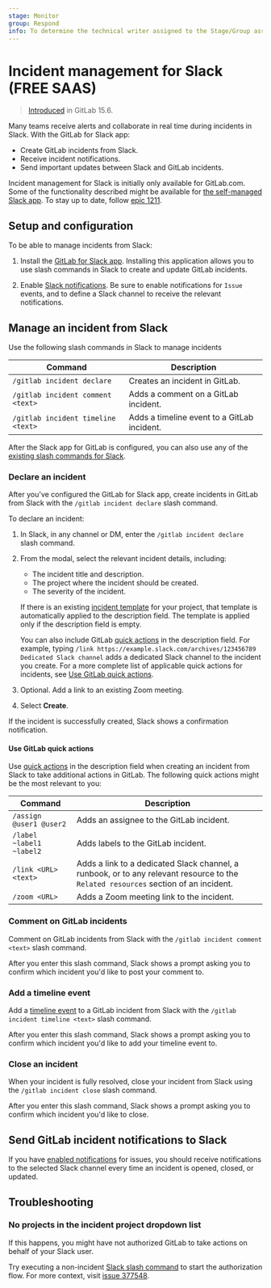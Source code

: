 ```yaml
---
stage: Monitor
group: Respond
info: To determine the technical writer assigned to the Stage/Group associated with this page, see https://about.gitlab.com/handbook/product/ux/technical-writing/#assignments
---
```


# Incident management for Slack **(FREE SAAS)**

> [Introduced](https://gitlab.com/groups/gitlab-org/-/epics/8545) in GitLab 15.6.

Many teams receive alerts and collaborate in real time during incidents in Slack.
With the GitLab for Slack app:

- Create GitLab incidents from Slack.
- Receive incident notifications.
- Send important updates between Slack and GitLab incidents.

Incident management for Slack is initially only available for GitLab.com. Some of the functionality
described might be available for
[the self-managed Slack app](../../user/project/integrations/slack_slash_commands.md).
To stay up to date, follow [epic 1211](https://gitlab.com/groups/gitlab-org/-/epics/1211).

## Setup and configuration

To be able to manage incidents from Slack:

1. Install the [GitLab for Slack app](../../user/project/integrations/gitlab_slack_application.md).
   Installing this application allows you to use slash commands in Slack to create and update GitLab incidents.

1. Enable [Slack notifications](../../user/project/integrations/slack.md). Be sure to enable
   notifications for `Issue` events, and to define a Slack channel to receive the relevant notifications.

## Manage an incident from Slack

Use the following slash commands in Slack to manage incidents

| Command                            | Description                                |
| ---------------------------------- | ------------------------------------------ |
| `/gitlab incident declare`         | Creates an incident in GitLab.              |
| `/gitlab incident comment <text>`  | Adds a comment on a GitLab incident.        |
| `/gitlab incident timeline <text>` | Adds a timeline event to a GitLab incident. |

After the Slack app for GitLab is configured, you can also use any of the [existing slash commands for Slack](../../user/project/integrations/gitlab_slack_application.md).

### Declare an incident

After you've configured the GitLab for Slack app, create incidents in GitLab from Slack
with the `/gitlab incident declare` slash command.

To declare an incident:

1. In Slack, in any channel or DM, enter the `/gitlab incident declare` slash command.
1. From the modal, select the relevant incident details, including:

   - The incident title and description.
   - The project where the incident should be created.
   - The severity of the incident.

   If there is an existing [incident template](incidents.md#create-incidents-automatically) for your
   project, that template is automatically applied to the description field. The template is applied
   only if the description field is empty.

   You can also include GitLab [quick actions](../../user/project/quick_actions.md) in the description field.
   For example, typing `/link https://example.slack.com/archives/123456789 Dedicated Slack channel`
   adds a dedicated Slack channel to the incident you create. For a more complete list of applicable
   quick actions for incidents, see [Use GitLab quick actions](#use-gitlab-quick-actions).
1. Optional. Add a link to an existing Zoom meeting.
1. Select **Create**.

If the incident is successfully created, Slack shows a confirmation notification.

#### Use GitLab quick actions

Use [quick actions](../../user/project/quick_actions.md) in the description field when creating
an incident from Slack to take additional actions in GitLab. The following quick actions might be the most relevant to you:

| Command                  | Description                               |
| ------------------------ | ----------------------------------------- |
| `/assign @user1 @user2`  | Adds an assignee to the GitLab incident.  |
| `/label ~label1 ~label2` | Adds labels to the GitLab incident.       |
| `/link <URL> <text>`     | Adds a link to a dedicated Slack channel, a runbook, or to any relevant resource to the `Related resources` section of an incident. |
| `/zoom <URL>`            | Adds a Zoom meeting link to the incident. |

### Comment on GitLab incidents

Comment on GitLab incidents from Slack with the `/gitlab incident comment <text>` slash command.

After you enter this slash command, Slack shows a prompt asking you to confirm which incident you'd
like to post your comment to.

### Add a timeline event

Add a [timeline event](incident_timeline_events.md) to a GitLab incident from Slack with the
`/gitlab incident timeline <text>` slash command.

After you enter this slash command, Slack shows a prompt asking you to confirm which incident you'd
like to add your timeline event to.

### Close an incident

When your incident is fully resolved, close your incident from Slack using the `/gitlab incident close`
slash command.

After you enter this slash command, Slack shows a prompt asking you to confirm which incident you'd
like to close.

## Send GitLab incident notifications to Slack

If you have [enabled notifications](#setup-and-configuration) for issues, you should receive
notifications to the selected Slack channel every time an incident is opened, closed, or updated.

## Troubleshooting

### No projects in the incident project dropdown list

If this happens, you might have not authorized GitLab to take actions on behalf of your Slack user.

Try executing a non-incident [Slack slash command](../../integration/slash_commands.md) to start the
authorization flow. For more context, visit [issue 377548](https://gitlab.com/gitlab-org/gitlab/-/issues/377548).
